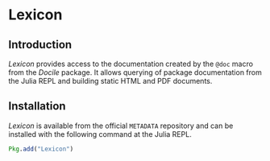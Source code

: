 # Lexicon

## Introduction

*Lexicon* provides access to the documentation created by the `@doc`
macro from the *Docile* package. It allows querying of package
documentation from the Julia REPL and building static HTML and PDF
documents.

## Installation

*Lexicon* is available from the official `METADATA` repository
and can be installed with the following command at the Julia REPL.

```julia
Pkg.add("Lexicon")
```
